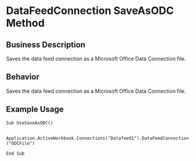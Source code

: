 # DataFeedConnection SaveAsODC Method

## Business Description
Saves the data feed connection as a Microsoft Office Data Connection file.

## Behavior
Saves the data feed connection as a Microsoft Office Data Connection file.

## Example Usage
```vba
Sub UseSaveAsODC() 
 
   Application.ActiveWorkbook.Connections("Datafeed1").DataFeedConnection.SaveAsODC ("ODCFile")
 
End Sub
```